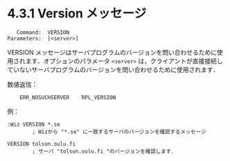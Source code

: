 # 4.3.1 Version メッセージ

```
   Command:  VERSION
Parameters:  [<server>]
```

VERSION メッセージはサーバプログラムのバージョンを問い合わせるために使用されます．オプションのパラメータ `<server>` は，クライアントが直接接続していないサーバプログラムのバージョンを問い合わせるために使用されます．

数値返信：
```
    ERR_NOSUCHSERVER    RPL_VERSION
```

例：
```
:Wiz VERSION *.se
		; Wizから "*.se" に一致するサーバのバージョンを確認するメッセージ

VERSION tolsun.oulu.fi
		; サーバ "tolsun.oulu.fi "のバージョンを確認します．
```
